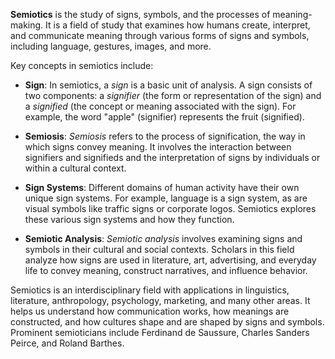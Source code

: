 **Semiotics** is the study of signs, symbols, and the processes of meaning-making. It is a field of study that examines how humans create, interpret, and communicate meaning through various forms of signs and symbols, including language, gestures, images, and more.

Key concepts in semiotics include:

- **Sign**: In semiotics, a *sign* is a basic unit of analysis. A sign consists of two components: a *signifier* (the form or representation of the sign) and a *signified* (the concept or meaning associated with the sign). For example, the word "apple" (signifier) represents the fruit (signified).

- **Semiosis**: *Semiosis* refers to the process of signification, the way in which signs convey meaning. It involves the interaction between signifiers and signifieds and the interpretation of signs by individuals or within a cultural context.

- **Sign Systems**: Different domains of human activity have their own unique sign systems. For example, language is a sign system, as are visual symbols like traffic signs or corporate logos. Semiotics explores these various sign systems and how they function.

- **Semiotic Analysis**: *Semiotic analysis* involves examining signs and symbols in their cultural and social contexts. Scholars in this field analyze how signs are used in literature, art, advertising, and everyday life to convey meaning, construct narratives, and influence behavior.

Semiotics is an interdisciplinary field with applications in linguistics, literature, anthropology, psychology, marketing, and many other areas. It helps us understand how communication works, how meanings are constructed, and how cultures shape and are shaped by signs and symbols. Prominent semioticians include Ferdinand de Saussure, Charles Sanders Peirce, and Roland Barthes.